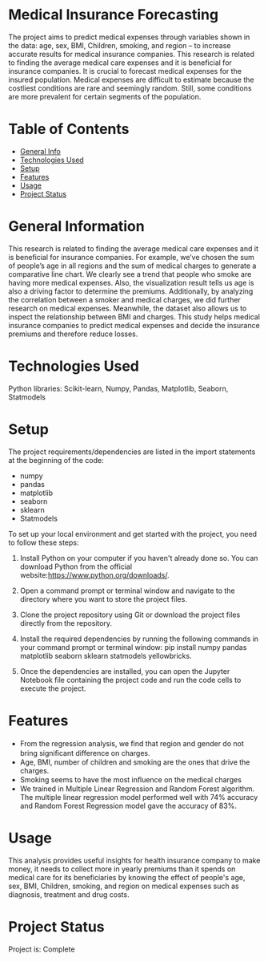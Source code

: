 # Medical Insurance Forecasting
The project aims to predict medical expenses through variables shown in the data: age, sex, BMI, Children, smoking, and region – to increase accurate results for medical insurance companies. This research is related to finding the average medical care expenses and it is beneficial for insurance companies. It is crucial to forecast medical expenses for the insured population. Medical expenses are difficult to estimate because the costliest conditions are rare and seemingly random. Still, some conditions are more prevalent for certain segments of the population.

# Table of Contents
-  [General Info](<#general-information>)
-  [Technologies Used](#technologies-used)
-  [Setup](#setup)
-  [Features](#features)
-  [Usage](#usage)
-  [Project Status](#project-status)

# General Information
This research is related to finding the average medical care expenses and it is beneficial for insurance companies. For example, we’ve chosen the sum of people’s age in all regions and the sum of medical charges to generate a comparative line chart. We clearly see a trend that people who smoke are having more medical expenses. Also, the visualization result tells us age is also a driving factor to determine the premiums.
Additionally, by analyzing the correlation between a smoker and medical charges, we did further research on medical expenses. Meanwhile, the dataset also allows us to inspect the relationship between BMI and charges. This study helps medical insurance companies to predict medical expenses and decide the insurance premiums and therefore reduce losses. 

# Technologies Used
Python libraries: Scikit-learn, Numpy, Pandas, Matplotlib, Seaborn, Statmodels

# Setup
The project requirements/dependencies are listed in the import statements at the beginning of the code:
  - numpy
  - pandas
  - matplotlib
  - seaborn
  - sklearn
  - Statmodels

To set up your local environment and get started with the project, you need to follow these steps:

1. Install Python on your computer if you haven't already done so. You can download Python from the official website:https://www.python.org/downloads/.
   
2. Open a command prompt or terminal window and navigate to the directory where you want to store the project files.

3. Clone the project repository using Git or download the project files directly from the repository.

4. Install the required dependencies by running the following commands in your command prompt or terminal window: pip install numpy pandas matplotlib seaborn sklearn statmodels yellowbricks.

5. Once the dependencies are installed, you can open the Jupyter Notebook file containing the project code and run the code cells to execute the project.

# Features
  - From the regression analysis, we ﬁnd that region and gender do not bring signiﬁcant difference on charges.
  - Age, BMI, number of children and smoking are the ones that drive the charges.
  - Smoking seems to have the most inﬂuence on the medical charges
  - We trained in Multiple Linear Regression and Random Forest algorithm. The multiple linear regression model performed well with 74% accuracy and Random Forest Regression model gave       the accuracy of 83%. 

# Usage
This analysis provides useful insights for health insurance company to make money, it needs to collect more in yearly premiums than it spends on medical care for its beneficiaries by knowing the effect of people's age, sex, BMI, Children, smoking, and region on medical expenses such as diagnosis, treatment and drug costs.

# Project Status
Project is: Complete

